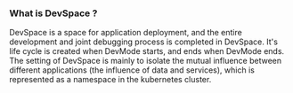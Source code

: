 ### What is DevSpace ?

DevSpace is a space for application deployment, and the entire development and joint debugging process is completed in DevSpace. It's life cycle is created when DevMode starts, and ends when DevMode ends. The setting of DevSpace is mainly to isolate the mutual influence between different applications (the influence of data and services), which is represented as a namespace in the kubernetes cluster.

